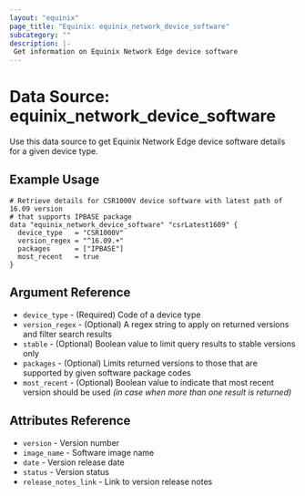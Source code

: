 ```yaml
---
layout: "equinix"
page_title: "Equinix: equinix_network_device_software"
subcategory: ""
description: |-
 Get information on Equinix Network Edge device software
---
```


# Data Source: equinix_network_device_software

Use this data source to get Equinix Network Edge device software details for a given
device type.

## Example Usage

```hcl
# Retrieve details for CSR1000V device software with latest path of 16.09 version
# that supports IPBASE package
data "equinix_network_device_software" "csrLatest1609" {
  device_type   = "CSR1000V"
  version_regex = "^16.09.+"
  packages      = ["IPBASE"]
  most_recent   = true
}
```

## Argument Reference

* `device_type` - (Required) Code of a device type
* `version_regex` - (Optional) A regex string to apply on returned versions
and filter search results
* `stable` - (Optional) Boolean value to limit query results to stable versions only
* `packages` - (Optional) Limits returned versions to those that are supported
by given software package codes
* `most_recent` - (Optional) Boolean value to indicate that most recent version
should be used *(in case when more than one result is returned)*

## Attributes Reference

* `version` - Version number
* `image_name` - Software image name
* `date` - Version release date
* `status` - Version status
* `release_notes_link` - Link to version release notes
